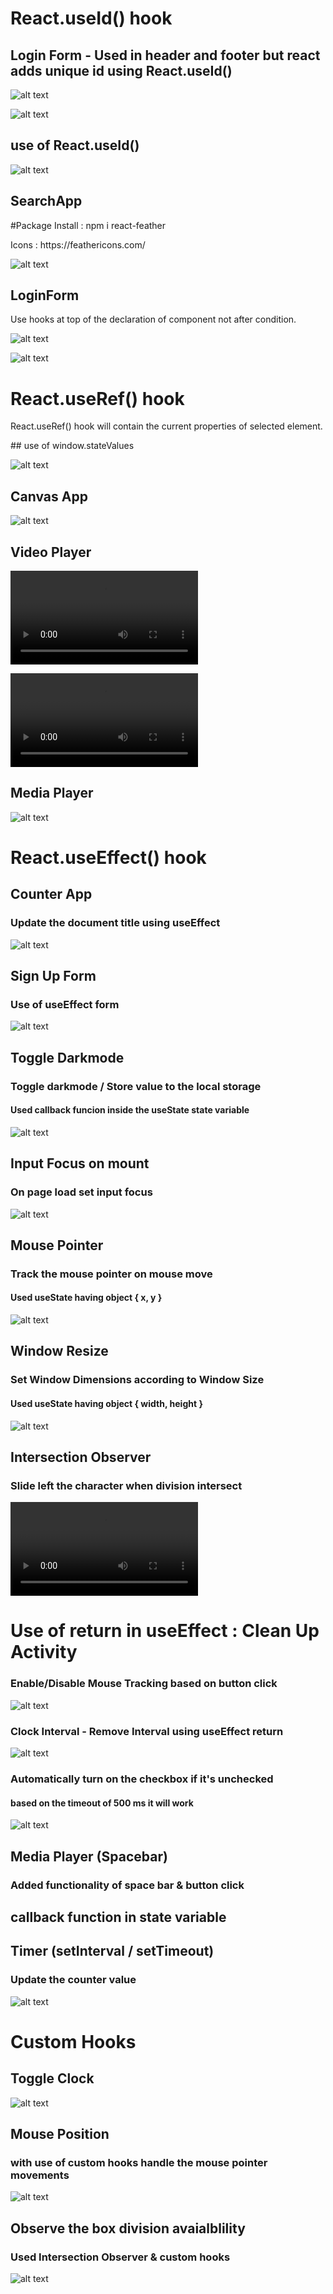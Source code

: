 <h1> React.useId() hook </h1>

## Login Form - Used in header and footer but react adds unique id using React.useId()

![alt text](image-2.png)

![alt text](image-1.png)

## use of React.useId()

![alt text](image.png)

## SearchApp

<p>#Package Install : npm i react-feather</p>
<p>Icons : https://feathericons.com/</p>

![alt text](image-3.png)

## LoginForm

<p> Use hooks at top of the declaration of component not after condition. </p>

![alt text](image-4.png)

![alt text](image-5.png)

<h1> React.useRef() hook </h1>

<p>React.useRef() hook will contain the current properties of selected element. </p>
## use of window.stateValues

![alt text](image-6.png)

## Canvas App

![alt text](image-7.png)

## Video Player

<video controls src="src/02_useRef-hook/03_videoplayer/VideoPlayer_Initial.mp4"></video>

<video controls src="src/02_useRef-hook/03_videoplayer/VideoPlayer_After_Speed.mp4"></video>

## Media Player

![alt text](image-8.png)

<h1> React.useEffect() hook </h1>

## Counter App

<h3>Update the document title using useEffect</h3>

![alt text](image-10.png)

## Sign Up Form

<h3>Use of useEffect form</h3>

![alt text](image-9.png)

## Toggle Darkmode

<h3>Toggle darkmode / Store value to the local storage</h3>
<h4>Used callback funcion inside the useState state variable</h4>

![alt text](image-11.png)

## Input Focus on mount

<h3>On page load set input focus</h3>

![alt text](image-12.png)

## Mouse Pointer

<h3>Track the mouse pointer on mouse move</h3>
<h4>Used useState having object { x, y }</h4>

![alt text](image-13.png)

## Window Resize

<h3>Set Window Dimensions according to Window Size</h3>
<h4>Used useState having object { width, height }</h4>

![alt text](image-14.png)

## Intersection Observer

<h3>Slide left the character when division intersect</h3>

<video controls src="src/03_useEffect-cleanup-hook/SlideCharacter_InterSectionObserver.mp4"></video>

<h1> Use of return in useEffect : Clean Up Activity </h1>

<h3>Enable/Disable Mouse Tracking based on button click</h3>

![alt text](image-15.png)

<h3> Clock Interval - Remove Interval using useEffect return </h3>

![alt text](image-16.png)

<h3> Automatically turn on the checkbox if it's unchecked </h3>
<h4> based on the timeout of 500 ms it will work</h4>

![alt text](image-17.png)

## Media Player (Spacebar)

<h3>Added functionality of space bar & button click</h3>
<h2> callback function in state variable </h2>

## Timer (setInterval / setTimeout)

<h3> Update the counter value</h3>

![alt text](image-18.png)

<h1> Custom Hooks </h1>

## Toggle Clock

![alt text](image-19.png)

## Mouse Position

<h3> with use of custom hooks handle the mouse pointer movements  </h3>

![alt text](image-20.png)

## Observe the box division avaialblility

<h3> Used Intersection Observer & custom hooks </h3>

![alt text](image-21.png)

